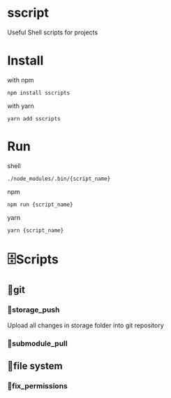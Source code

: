 # sscript
Useful Shell scripts for projects

# Install

with npm

`npm install sscripts`

with yarn

`yarn add sscripts`

# Run

shell

`./node_modules/.bin/{script_name}`

npm

`npm run {script_name}`

yarn 

`yarn {script_name}`

# 🗄Scripts

## 📁git

### 📜storage_push
Upload all changes in storage folder into git repository

### 📜submodule_pull


## 📁file system

### 📜fix_permissions
